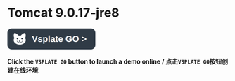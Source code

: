 # Tomcat 9.0.17-jre8

<a href="https://www.vsplate.com/?docker-compose=https://github.com/vsplate/dcenvs/tomcat/9.0.17-jre8"><img alt="VSPLATE GO" src="https://raw.githubusercontent.com/vsplate/images/master/vsgo_btn.png" width="200px"></a>

**Click the `VSPLATE GO` button to launch a demo online / 点击`VSPLATE GO`按钮创建在线环境**